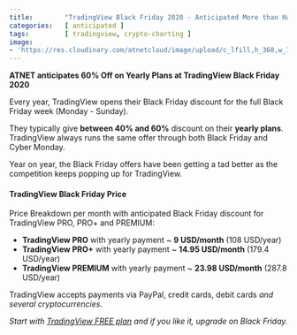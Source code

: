 ```yaml
---
title:        "TradingView Black Friday 2020 - Anticipated More than Half Price Off on Yearly Plans"
categories:   [ anticipated ]
tags:         [ tradingview, crypto-charting ]
image:
- 'https://res.cloudinary.com/atnetcloud/image/upload/c_lfill,h_360,w_700/v1588053657/atnet/altcoin-wallets/Screen_Shot_2020-04-28_at_12.57.04_kgpitv.jpg'
---
```


**ATNET anticipates 60% Off on Yearly Plans at TradingView Black Friday 2020**

Every year, TradingView opens their Black Friday discount for the full Black Friday week (Monday - Sunday).

They typically give **between 40% and 60%** discount on their **yearly plans**. TradingView always runs the same offer through both Black Friday and Cyber Monday.

Year on year, the Black Friday offers have been getting a tad better as the competition keeps popping up for TradingView.

#### TradingView Black Friday Price

Price Breakdown per month with anticipated Black Friday discount for TradingView PRO, PRO+ and PREMIUM:

* **TradingView PRO** with yearly payment ~ **9 USD/month** (108 USD/year)
* **TradingView PRO+** with yearly payment ~ **14.95 USD/month** (179.4 USD/year)
* **TradingView PREMIUM** with yearly payment ~ **23.98 USD/month** (287.8 USD/year)

TradingView accepts payments via PayPal, credit cards, debit cards _and several cryptocurrencies_.

<em>Start with <a href="http://bit.ly/at-tvd-eth" rel="nofollow">TradingView FREE plan</a> and if you like it, upgrade on Black Friday.</em>
